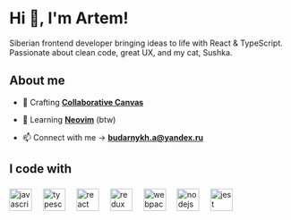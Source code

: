 <h1 align="left">Hi 👋, I'm Artem!</h1>
<p align="left">Siberian frontend developer bringing ideas to life with React & TypeScript.<br>Passionate about clean code, great UX, and my cat, Sushka.</p>

<h2 align="left">About me</h2>

- :telescope: Crafting **[Collaborative Canvas](https://github.com/clericlvl2/collaborative-canvas)**<br>

- :floppy_disk: Learning **[Neovim](https://neovim.io/)** (btw)

- :mailbox: Connect with me -> **budarnykh.a@yandex.ru**

###

<h2 align="left">I code with</h2>

###

<div align="left">
  <img src="https://cdn.jsdelivr.net/gh/devicons/devicon/icons/javascript/javascript-original.svg" height="40" alt="javascript logo"  />
  <img width="12" />
  <img src="https://cdn.jsdelivr.net/gh/devicons/devicon/icons/typescript/typescript-original.svg" height="40" alt="typescript logo"  />
  <img width="12" />
  <img src="https://cdn.jsdelivr.net/gh/devicons/devicon/icons/react/react-original.svg" height="40" alt="react logo"  />
  <img width="12" />
  <img src="https://cdn.jsdelivr.net/gh/devicons/devicon/icons/redux/redux-original.svg" height="40" alt="redux logo"  />
  <img width="12" />
  <img src="https://cdn.jsdelivr.net/gh/devicons/devicon/icons/webpack/webpack-original.svg" height="40" alt="webpack logo"  />
  <img width="12" />
  <img src="https://cdn.jsdelivr.net/gh/devicons/devicon/icons/nodejs/nodejs-original.svg" height="40" alt="nodejs logo"  />
  <img width="12" />
  <img src="https://cdn.jsdelivr.net/gh/devicons/devicon/icons/jest/jest-plain.svg" height="40" alt="jest logo"  />
  <img width="12" />
</div>

###
